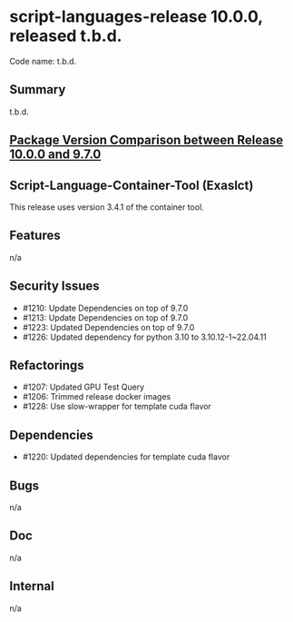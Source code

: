 # script-languages-release 10.0.0, released t.b.d.

Code name: t.b.d.

## Summary

t.b.d.

## [Package Version Comparison between Release 10.0.0 and 9.7.0](package_diffs/10.0.0/README.md)

## Script-Language-Container-Tool (Exaslct)

This release uses version 3.4.1 of the container tool.

## Features

n/a

## Security Issues

 - #1210: Update Dependencies on top of 9.7.0
 - #1213: Update Dependencies on top of 9.7.0
 - #1223: Updated Dependencies on top of 9.7.0
 - #1226: Updated dependency for python 3.10 to 3.10.12-1~22.04.11

## Refactorings

 - #1207: Updated GPU Test Query
 - #1206: Trimmed release docker images
 - #1228: Use slow-wrapper for template cuda flavor

## Dependencies

 - #1220: Updated dependencies for template cuda flavor

## Bugs

n/a

## Doc

n/a

## Internal

 n/a
